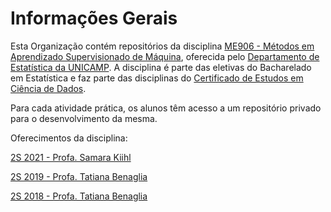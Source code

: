 # Informações Gerais

Esta Organização contém repositórios da disciplina [ME906 - Métodos em Aprendizado Supervisionado de Máquina](https://www.dac.unicamp.br/sistemas/catalogos/grad/catalogo2022/disciplinas/me.html#disc-me906), oferecida pelo [Departamento de Estatística da UNICAMP](https://ime.unicamp.br/departamentos/estatistica/apresentacao). A disciplina é parte das eletivas do Bacharelado em Estatística e faz parte das disciplinas do [Certificado de Estudos em Ciência de Dados](https://www.dac.unicamp.br/sistemas/catalogos/grad/catalogo2022/cursos/2g/sugestao.html).

Para cada atividade prática, os alunos têm acesso a um repositório privado para o desenvolvimento da mesma.

Oferecimentos da disciplina:

[2S 2021 - Profa. Samara Kiihl](https://www.dac.unicamp.br/portal/caderno-de-horarios/2021/2/S/G/IMECC/ME906)

[2S 2019 - Profa. Tatiana Benaglia](https://www.dac.unicamp.br/portal/caderno-de-horarios/2019/2/S/G/IMECC/ME906)

[2S 2018 - Profa. Tatiana Benaglia](https://www.dac.unicamp.br/portal/caderno-de-horarios/2018/2/S/G/IMECC/ME906)
